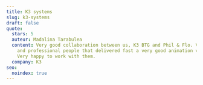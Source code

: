 ```yaml
---
title: K3 systems
slug: k3-systems
draft: false
quote:
  stars: 5
  auteur: Madalina Tarabulea
  content: Very good collaboration between us, K3 BTG and Phil & Flo. Very nice
    and professional people that delivered fast a very good animation video.
    Very happy to work with them.
  company: K3
seo:
  noindex: true
---
```

